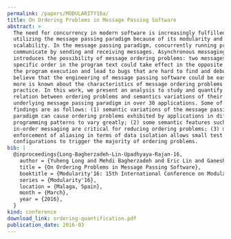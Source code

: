 ```yaml
---
permalink: /papers/MODULARITY16a/
title: On Ordering Problems in Message Passing Software
abstract: >
  The need for concurrency in modern software is increasingly fulfilled by
  utilizing the message passing paradigm because of its modularity and
  scalability. In the message passing paradigm, concurrently running processes
  communicate by sending and receiving messages. Asynchronous messaging
  introduces the possibility of message ordering problems: two messages with a
  specific order in the program text could take effect in the opposite order in
  the program execution and lead to bugs that are hard to find and debug. We
  believe that the engineering of message passing software could be easier if
  more is known about the characteristics of message ordering problems in
  practice. In this work, we present an analysis to study and quantify the
  relation between ordering problems and semantics variations of their
  underlying message passing paradigm in over 30 applications. Some of our
  findings are as follows: (1) semantic variations of the message passing
  paradigm can cause ordering problems exhibited by applications in different
  programming patterns to vary greatly; (2) some semantic features such as
  in-order messaging are critical for reducing ordering problems; (3) modular
  enforcement of aliasing in terms of data isolation allows small test
  configurations to trigger the majority of ordering problems.
bib: |
  @inproceedings{Long-Bagherzadeh-Lin-Upadhyaya-Rajan-16,
    author = {Yuheng Long and Mehdi Bagherzadeh and Eric Lin and Ganesha Upadhyaya and Hridesh Rajan},
    title = {On Ordering Problems in Message Passing Software},
    booktitle = {Modularity'16: 15th International Conference on Modularity},
    series = {Modularity'16},
    location = {Malaga, Spain},
    month = {March},
    year = {2016},
  }
kind: conference
download_link: ordering-quantification.pdf
publication_date: 2016-03
---
```

